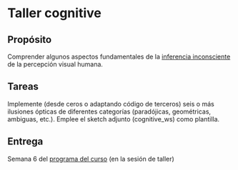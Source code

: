 # Taller cognitive

## Propósito

Comprender algunos aspectos fundamentales de la [inferencia inconsciente](https://github.com/VisualComputing/Cognitive) de la percepción visual humana.

## Tareas

Implemente (desde ceros o adaptando código de terceros) seis o más ilusiones ópticas de diferentes categorías (paradójicas, geométricas, ambiguas, etc.). Emplee el sketch adjunto (cognitive_ws) como plantilla.

## Entrega

Semana 6 del [programa del curso](https://visualcomputing.github.io/) (en la sesión de taller)

